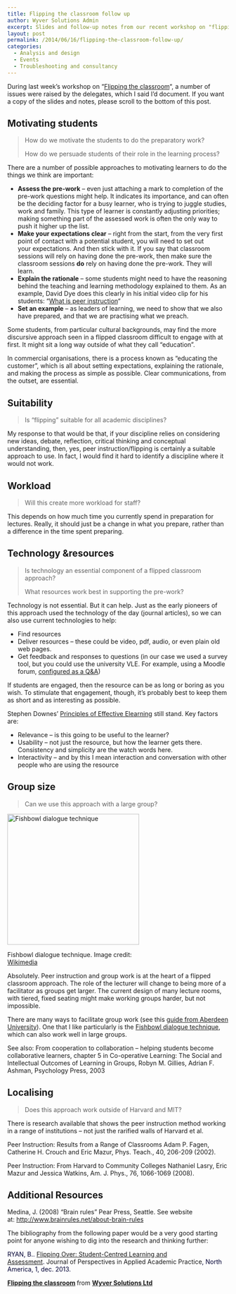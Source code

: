 ```yaml
---
title: Flipping the classroom follow up
author: Wyver Solutions Admin
excerpt: Slides and follow-up notes from our recent workshop on "flipping the classroom" at a university staff awayday.
layout: post
permalink: /2014/06/16/flipping-the-classroom-follow-up/
categories:
  - Analysis and design
  - Events
  - Troubleshooting and consultancy
---
```

During last week&#8217;s workshop on &#8220;[Flipping the classroom][1]&#8220;, a number of issues were raised by the delegates, which I said I&#8217;d document. If you want a copy of the slides and notes, please scroll to the bottom of this post.

## Motivating students

> How do we motivate the students to do the preparatory work?
> 
> How do we persuade students of their role in the learning process?

There are a number of possible approaches to motivating learners to do the things we think are important:

  * **Assess the pre-work** &#8211; even just attaching a mark to completion of the pre-work questions might help. It indicates its importance, and can often be the deciding factor for a busy learner, who is trying to juggle studies, work and family. This type of learner is constantly adjusting priorities; making something part of the assessed work is often the only way to push it higher up the list.
  * **Make your expectations clear** &#8211; right from the start, from the very first point of contact with a potential student, you will need to set out your expectations. And then stick with it. If you say that classroom sessions will rely on having done the pre-work, then make sure the classroom sessions **do** rely on having done the pre-work. They will learn.
  * **Explain the rationale** &#8211; some students might need to have the reasoning behind the teaching and learning methodology explained to them. As an example, David Dye does this clearly in his initial video clip for his students: &#8220;<a href="https://www.youtube.com/watch?v=e9IT7BTBJgY" target="_blank">What is peer instruction</a>&#8220;
  * **Set an example** &#8211; as leaders of learning, we need to show that we also have prepared, and that we are practising what we preach.

Some students, from particular cultural backgrounds, may find the more discursive approach seen in a flipped classroom difficult to engage with at first. It might sit a long way outside of what they call &#8220;education&#8221;.

In commercial organisations, there is a process known as &#8220;educating the customer&#8221;, which is all about setting expectations, explaining the rationale, and making the process as simple as possible. Clear communications, from the outset, are essential.

## Suitability

> Is &#8220;flipping&#8221; suitable for all academic disciplines?

My response to that would be that, if your discipline relies on considering new ideas, debate, reflection, critical thinking and conceptual understanding, then, yes, peer instruction/flipping is certainly a suitable approach to use. In fact, I would find it hard to identify a discipline where it would not work.

## Workload

> Will this create more workload for staff?

This depends on how much time you currently spend in preparation for lectures. Really, it should just be a change in what you prepare, rather than a difference in the time spent preparing.

## Technology &amp;resources

> Is technology an essential component of a flipped classroom approach?
> 
> What resources work best in supporting the pre-work?

Technology is not essential. But it can help. Just as the early pioneers of this approach used the technology of the day (journal articles), so we can also use current technologies to help:

  * Find resources
  * Deliver resources &#8211; these could be video, pdf, audio, or even plain old web pages.
  * Get feedback and responses to questions (in our case we used a survey tool, but you could use the university VLE. For example, using a Moodle forum, <a href="http://docs.moodle.org/24/en/Forum_settings#Forum_type" target="_blank">configured as a Q&amp;A</a>)

If students are engaged, then the resource can be as long or boring as you wish. To stimulate that engagement, though, it&#8217;s probably best to keep them as short and as interesting as possible.

Stephen Downes&#8217; <a href="http://www.downes.ca/post/13" target="_blank">Principles of Effective Elearning</a> still stand. Key factors are:

  * Relevance &#8211; is this going to be useful to the learner?
  * Usability &#8211; not just the resource, but how the learner gets there. Consistency and simplicity are the watch words here.
  * Interactivity &#8211; and by this I mean interaction and conversation with other people who are using the resource

## Group size

> Can we use this approach with a large group?

<div id="attachment_1081" style="width: 310px" class="wp-caption alignright">
  <a href="http://en.wikipedia.org/wiki/Fishbowl_(conversation)"><img class="size-medium wp-image-1081" src="http://www.wyversolutions.co.uk/cms/wp-content/uploads/2014/06/484px-Fishbowl_diagram_172-300x297.png" alt="Fishbowl dialogue technique" width="300" height="297" /></a>
  
  <p class="wp-caption-text">
    Fishbowl dialogue technique. Image credit: <a href="http://en.wikipedia.org/wiki/Fishbowl_(conversation)#mediaviewer/File:Fishbowl_diagram_172.png">Wikimedia</a>
  </p>
</div>

Absolutely. Peer instruction and group work is at the heart of a flipped classroom approach. The role of the lecturer will change to being more of a facilitator as groups get larger. The current design of many lecture rooms, with tiered, fixed seating might make working groups harder, but not impossible.

There are many ways to facilitate group work (see this <a href="http://www.abdn.ac.uk/cad/good-practice/resources/groupwork/a2/" target="_blank">guide from Aberdeen University</a>). One that I like particularly is the <a href="http://www.unconference.net/unconference-methods-fish-bowl-dialogue/" target="_blank">Fishbowl dialogue technique</a>, which can also work well in large groups.

See also: From cooperation to collaboration &#8211; helping students become collaborative learners, chapter 5 in <span class="fn"><span dir="ltr">Co-operative Learning</span></span>: <span class="subtitle"><span dir="ltr">The Social and Intellectual Outcomes of Learning in Groups, </span></span><span dir="ltr">Robyn M. Gillies</span>, <span dir="ltr">Adrian F. Ashman, </span><span dir="ltr">Psychology Press</span>, 2003

## Localising

> Does this approach work outside of Harvard and MIT?

There is research available that shows the peer instruction method working in a range of institutions &#8211; not just the rarified walls of Harvard et al.

Peer Instruction: Results from a Range of Classrooms
Adam P. Fagen, Catherine H. Crouch and Eric Mazur, Phys. Teach., 40, 206-209 (2002).

Peer Instruction: From Harvard to Community Colleges
Nathaniel Lasry, Eric Mazur and Jessica Watkins, Am. J. Phys., 76, 1066-1069 (2008).

## Additional Resources

Medina, J. (2008) &#8220;Brain rules&#8221; Pear Press, Seattle. See website at: <a href="http://www.brainrules.net/about-brain-rules" target="_blank">http://www.brainrules.net/about-brain-rules</a>

The bibliography from the following paper would be a very good starting point for anyone wishing to dig into the research and thinking further:

<span style="color: #000033;">RYAN, B.. <a href="http://jpaap.napier.ac.uk/index.php/JPAAP/article/view/64" target="_blank">Flipping Over: Student-Centred Learning and Assessment</a>. </span>Journal of Perspectives in Applied Academic Practice<span style="color: #000033;">, North America, 1, dec. 2013. </span>



<div style="margin-bottom: 5px;">
  <strong> <a title="Flipping the classroom" href="https://www.slideshare.net/MarkBerthelemy/flipping-the-classroom-35918909" target="_blank">Flipping the classroom</a> </strong> from <strong><a href="http://www.slideshare.net/MarkBerthelemy" target="_blank">Wyver Solutions Ltd</a></strong>
</div>

 [1]: http://www.wyversolutions.co.uk/cms/2014/06/06/flipping-the-classroom/ "Flipping the classroom"